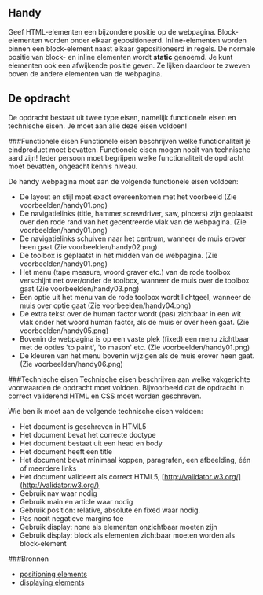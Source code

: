 ## Handy
Geef HTML-elementen een bijzondere positie op de webpagina. 
Block-elementen worden onder elkaar gepositioneerd. Inline-elementen worden binnen een block-element naast elkaar gepositioneerd in regels. De normale positie van block- en inline elementen wordt **static** genoemd. Je kunt elementen ook een afwijkende positie geven. Ze lijken daardoor te zweven boven de andere elementen van de webpagina.

## De opdracht
De opdracht bestaat uit twee type eisen, namelijk functionele eisen en technische eisen. Je moet aan alle deze eisen voldoen!

###Functionele eisen
Functionele eisen beschrijven welke functionaliteit je eindproduct moet bevatten. Functionele eisen mogen nooit van technische aard zijn! Ieder persoon moet begrijpen welke functionaliteit de opdracht moet bevatten, ongeacht kennis niveau.

De handy webpagina moet aan de volgende functionele eisen voldoen:
* De layout en stijl moet exact overeenkomen met het voorbeeld (Zie voorbeelden/handy01.png)
* De navigatielinks (title, hammer,screwdriver, saw, pincers) zijn geplaatst over den rode rand van het gecentreerde vlak van de webpagina. (Zie voorbeelden/handy01.png)
* De navigatielinks schuiven naar het centrum, wanneer de muis erover heen gaat (Zie voorbeelden/handy02.png)
* De toolbox is geplaatst in het midden van de webpagina. (Zie voorbeelden/handy01.png)
* Het menu (tape measure, woord graver etc.) van de rode toolbox verschijnt net over/onder de toolbox, wanneer de muis over de toolbox gaat (Zie voorbeelden/handy03.png)
* Een optie uit het menu van de rode toolbox wordt lichtgeel, wanneer de muis over optie gaat (Zie voorbeelden/handy04.png)
* De extra tekst over de human factor wordt (pas) zichtbaar in een wit vlak onder het woord human factor, als de muis er over heen gaat. (Zie voorbeelden/handy05.png)
* Bovenin de webpagina is op een vaste plek (fixed) een menu zichtbaar met de opties 'to paint', 'to mason' etc. (Zie voorbeelden/handy01.png)
* De kleuren van het menu bovenin wijzigen als de muis erover heen gaat. (Zie voorbeelden/handy06.png)

###Technische eisen
Technische eisen beschrijven aan welke vakgerichte voorwaarden de opdracht moet voldoen. Bijvoorbeeld dat de opdracht in correct validerend HTML en CSS moet worden geschreven. 

Wie ben ik moet aan de volgende technische eisen voldoen:
* Het document is geschreven in HTML5
* Het document bevat het correcte doctype 
* Het document bestaat uit een head en body
* Het document heeft een title
* Het document bevat minimaal koppen, paragrafen, een afbeelding, één of meerdere links
* Het document valideert als correct HTML5, [http://validator.w3.org/](http://validator.w3.org/)
* Gebruik nav waar nodig
* Gebruik main en article waar nodig
* Gebruik position: relative, absolute en fixed waar nodig.
* Pas nooit negatieve margins toe
* Gebruik display: none als elementen onzichtbaar moeten zijn
* Gebruik display: block als elementen zichtbaar moeten worden als block-element

###Bronnen
* [positioning elements](http://www.w3schools.com/cssref/pr_class_position.asp)
* [displaying elements](http://www.w3schools.com/cssref/pr_class_display.asp)
